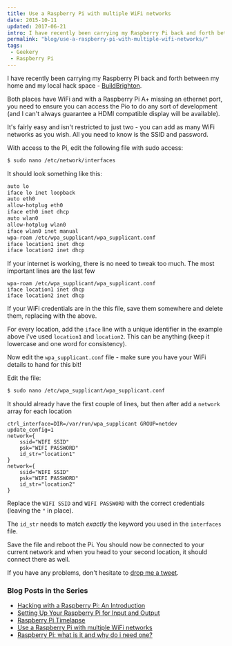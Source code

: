 ```yaml
---
title: Use a Raspberry Pi with multiple WiFi networks
date: 2015-10-11
updated: 2017-06-21
intro: I have recently been carrying my Raspberry Pi back and forth between my home and my local hack space - BuildBrighton. Both places have WiFi and with a Raspberry Pi ...
permalink: "blog/use-a-raspberry-pi-with-multiple-wifi-networks/"
tags:
 - Geekery
 - Raspberry Pi
---
```


I have recently been carrying my Raspberry Pi back and forth between my home and my local hack space - [BuildBrighton](http://www.buildbrighton.com/).

Both places have WiFi and with a Raspberry Pi A+ missing an ethernet port, you need to ensure you can access the Pio to do any sort of development (and I can't always guarantee a HDMI compatible display will be available).

It's fairly easy and isn't restricted to just two - you can add as many WiFi networks as you wish. All you need to know is the SSID and password.

With access to the Pi, edit the following file with sudo access:

```bash
$ sudo nano /etc/network/interfaces
```

It should look something like this:

```bash
auto lo
iface lo inet loopback
auto eth0
allow-hotplug eth0
iface eth0 inet dhcp
auto wlan0
allow-hotplug wlan0
iface wlan0 inet manual
wpa-roam /etc/wpa_supplicant/wpa_supplicant.conf
iface location1 inet dhcp
iface location2 inet dhcp
```

If your internet is working, there is no need to tweak too much. The most important lines are the last few

```
wpa-roam /etc/wpa_supplicant/wpa_supplicant.conf
iface location1 inet dhcp
iface location2 inet dhcp
```

If your WiFi credentials are in the this file, save them somewhere and delete them, replacing with the above.

For every location, add the `iface` line with a unique identifier in the example above i've used `location1` and `location2`. This can be anything (keep it lowercase and one word for consistency).

Now edit the `wpa_supplicant.conf` file - make sure you have your WiFi details to hand for this bit!

Edit the file:

```bash
$ sudo nano /etc/wpa_supplicant/wpa_supplicant.conf
```

It should already have the first couple of lines, but then after add a `network` array for each location

```
ctrl_interface=DIR=/var/run/wpa_supplicant GROUP=netdev
update_config=1
network={
    ssid="WIFI SSID"
    psk="WIFI PASSWORD"
    id_str="location1"
}
network={
    ssid="WIFI SSID"
    psk="WIFI PASSWORD"
    id_str="location2"
}
```

Replace the `WIFI SSID` and `WIFI PASSWORD` with the correct credentials (leaving the `"` in place).

The `id_str` needs to match _exactly_ the keyword you used in the `interfaces` file.

Save the file and reboot the Pi. You should now be connected to your current network and when you head to your second location, it should connect there as well.

If you have any problems, don't hesitate to [drop me a tweet](http://www.twitter.com/mikestreety).

### Blog Posts in the Series

- [Hacking with a Raspberry Pi: An Introduction](/blog/hacking-with-a-raspberry-pi-an-introduction)
- [Setting Up Your Raspberry Pi for Input and Output](/blog/setting-up-your-raspberry-pi-for-input-and-output)
- [Raspberry Pi Timelapse](/blog/raspberry-pi-timelapse)
- [Use a Raspberry Pi with multiple WiFi networks](/blog/use-a-raspberry-pi-with-multiple-wifi-networks)
- [Raspberry Pi: what is it and why do i need one?](https://www.liquidlight.co.uk/blog/article/raspberry-pi-what-is-it-and-why-do-i-need-one/)

